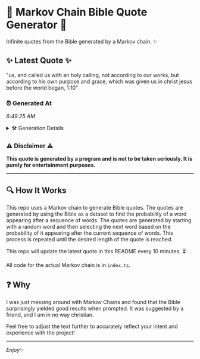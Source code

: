 # 📖 Markov Chain Bible Quote Generator 📖

Infinite quotes from the Bible generated by a Markov chain. ✨

## ✨ Latest Quote ✨
"us, and called us with an holy calling, not according to our works, but according to his own purpose and grace, which was given us in christ jesus before the world began, 1:10"

### ⏰ Generated At
*6:49:25 AM*

<details>
    <summary>🛠️ Generation Details</summary>
    <p>
        <strong>🌱 Seed:</strong> us,<br>
        <strong>🔄 Iterations:</strong> 32<br>
        <strong>📜 Context History:</strong><br>[ us, ]: and<br>[ us,, and ]: called<br>[ us,, and, called ]: us<br>[ us,, and, called, us ]: with<br>[ us,, and, called, us, with ]: an<br>[ us,, and, called, us, with, an ]: holy<br>[ and, called, us, with, an, holy ]: calling,<br>[ called, us, with, an, holy, calling, ]: not<br>[ us, with, an, holy, calling,, not ]: according<br>[ with, an, holy, calling,, not, according ]: to<br>[ an, holy, calling,, not, according, to ]: our<br>[ holy, calling,, not, according, to, our ]: works,<br>[ calling,, not, according, to, our, works, ]: but<br>[ not, according, to, our, works,, but ]: according<br>[ according, to, our, works,, but, according ]: to<br>[ to, our, works,, but, according, to ]: his<br>[ our, works,, but, according, to, his ]: own<br>[ works,, but, according, to, his, own ]: purpose<br>[ but, according, to, his, own, purpose ]: and<br>[ according, to, his, own, purpose, and ]: grace,<br>[ to, his, own, purpose, and, grace, ]: which<br>[ his, own, purpose, and, grace,, which ]: was<br>[ own, purpose, and, grace,, which, was ]: given<br>[ purpose, and, grace,, which, was, given ]: us<br>[ and, grace,, which, was, given, us ]: in<br>[ grace,, which, was, given, us, in ]: christ<br>[ which, was, given, us, in, christ ]: jesus<br>[ was, given, us, in, christ, jesus ]: before<br>[ given, us, in, christ, jesus, before ]: the<br>[ us, in, christ, jesus, before, the ]: world<br>[ in, christ, jesus, before, the, world ]: began,<br>[ christ, jesus, before, the, world, began, ]: 1:10<br>
    </p>
</details>

### ⚠️ Disclaimer ⚠️
**This quote is generated by a program and is not to be taken seriously. It is purely for entertainment purposes.**

---

## 🔍 How It Works

This repo uses a Markov chain to generate Bible quotes. The quotes are generated by using the Bible as a dataset to find the probability of a word appearing after a sequence of words. The quotes are generated by starting with a random word and then selecting the next word based on the probability of it appearing after the current sequence of words. This process is repeated until the desired length of the quote is reached.

This repo will update the latest quote in this README every 10 minutes. ⏳

All code for the actual Markov chain is in `index.ts`.

## ❓ Why

I was just messing around with Markov Chains and found that the Bible surprisingly yielded good results when prompted. 
It was suggested by a friend, and I am in no way christian.

Feel free to adjust the text further to accurately reflect your intent and experience with the project!

---

*Enjoy*✨
